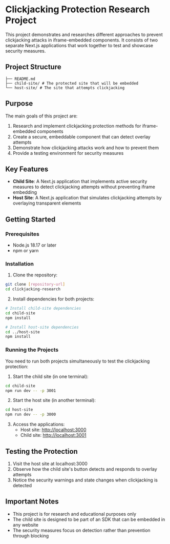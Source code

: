 # Clickjacking Protection Research Project

This project demonstrates and researches different approaches to prevent clickjacking attacks in iframe-embedded components. It consists of two separate Next.js applications that work together to test and showcase security measures.

## Project Structure 
```
├── README.md
├── child-site/ # The protected site that will be embedded
└── host-site/ # The site that attempts clickjacking
```

## Purpose

The main goals of this project are:

1. Research and implement clickjacking protection methods for iframe-embedded components
2. Create a secure, embeddable component that can detect overlay attempts
3. Demonstrate how clickjacking attacks work and how to prevent them
4. Provide a testing environment for security measures

## Key Features

- **Child Site**: A Next.js application that implements active security measures to detect clickjacking attempts without preventing iframe embedding
- **Host Site**: A Next.js application that simulates clickjacking attempts by overlaying transparent elements

## Getting Started

### Prerequisites

- Node.js 18.17 or later
- npm or yarn

### Installation

1. Clone the repository:
```bash
git clone [repository-url]
cd clickjacking-research
```

2. Install dependencies for both projects:
```bash
# Install child-site dependencies
cd child-site
npm install

# Install host-site dependencies
cd ../host-site
npm install
```

### Running the Projects

You need to run both projects simultaneously to test the clickjacking protection:

1. Start the child site (in one terminal):
```bash
cd child-site
npm run dev -- -p 3001
```

2. Start the host site (in another terminal):
```bash
cd host-site
npm run dev -- -p 3000
```

3. Access the applications:
   - Host site: [http://localhost:3000](http://localhost:3000)
   - Child site: [http://localhost:3001](http://localhost:3001)

## Testing the Protection

1. Visit the host site at localhost:3000
2. Observe how the child site's button detects and responds to overlay attempts
3. Notice the security warnings and state changes when clickjacking is detected

## Important Notes

- This project is for research and educational purposes only
- The child site is designed to be part of an SDK that can be embedded in any website
- The security measures focus on detection rather than prevention through blocking
```
